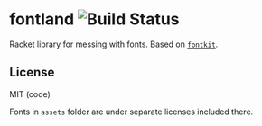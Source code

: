 # fontland ![Build Status](https://github.com/mbutterick/fontland/workflows/CI/badge.svg)

Racket library for messing with fonts. Based on [`fontkit`](https://github.com/foliojs/fontkit).


License
-

MIT (code)

Fonts in `assets` folder are under separate licenses included there.